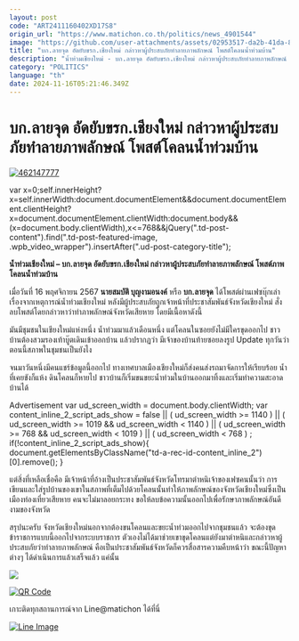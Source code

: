 ```yaml
---
layout: post
code: "ART2411160402XD17S8"
origin_url: "https://www.matichon.co.th/politics/news_4901544"
image: "https://github.com/user-attachments/assets/02953517-da2b-41da-887c-ef544b4c52c4"
title: "บก.ลายจุด อัดยับขรก.เชียงใหม่ กล่าวหาผู้ประสบภัยทำลายภาพลักษณ์ โพสต์โคลนน้ำท่วมบ้าน"
description: "น้ำท่วมเชียงใหม่ - บก.ลายจุด อัดยับขรก.เชียงใหม่ กล่าวหาผู้ประสบภัยทำลายภาพลักษณ์ โพสต์ภาพโคลนน้ำท่วมบ้าน"
category: "POLITICS"
language: "th"
date: 2024-11-16T05:21:46.349Z
---
```


# บก.ลายจุด อัดยับขรก.เชียงใหม่ กล่าวหาผู้ประสบภัยทำลายภาพลักษณ์ โพสต์โคลนน้ำท่วมบ้าน

[![](https://www.matichon.co.th/wp-content/uploads/2024/11/462147777.jpg "462147777")](https://www.matichon.co.th/wp-content/uploads/2024/11/462147777.jpg)

var x=0;self.innerHeight?x=self.innerWidth:document.documentElement&&document.documentElement.clientHeight?x=document.documentElement.clientWidth:document.body&&(x=document.body.clientWidth),x<=768&&jQuery(".td-post-content").find(".td-post-featured-image, .wpb\_video\_wrapper").insertAfter(".ud-post-category-title");

**น้ำท่วมเชียงใหม่ – บก.ลายจุด อัดยับขรก.เชียงใหม่ กล่าวหาผู้ประสบภัยทำลายภาพลักษณ์ โพสต์ภาพโคลนน้ำท่วมบ้าน**

เมื่อวันที่ 16 พฤศจิกายน 2567 **นายสมบัติ บุญงามอนงค์** หรือ **บก.ลายจุด** ได้โพสต์ผ่านเฟซบุ๊กเล่าเรื่องจากเหตุการณ์น้ำท่วมเชียงใหม่ หลังมีผู้ประสบภัยถูกเจ้าหน้าที่ประชาสัมพันธ์จังหวัดเชียงใหม่ สั่งลบโพสต์โดยกล่าวหาว่าทำภาพลักษณ์จังหวัดเสียหาย โดยมีเนื้อหาดังนี้

มันมีชุมชนในเชียงใหม่แห่งหนึ่ง น้ำท่วมมาแล้วเดือนหนึ่ง แต่โคลนในซอยยังไม่มีใครขุดออกไป ชาวบ้านต้องสวมรองเท้าบู๊ตเดินเข้าออกบ้าน แล้วปรากฏว่า มีเจ้าของบ้านท้ายซอยลงรูป Update ทุกวันว่าตอนนี้สภาพในชุมชนเป็นยังไง

จนมาวันหนึ่งมีคนแชร์ข้อมูลนี้ออกไป ทางเทศบาลเมืองเชียงใหม่ก็ส่งคนส่งรถมาจัดการให้เรียบร้อย น้ำที่เคยขังก็แห้ง ดินโคลนก็หายไป ชาวบ้านก็เริ่มขนขยะน้ำท่วมในบ้านออกมาทิ้งและเริ่มทำความสะอาดบ้านได้

Advertisement var ud\_screen\_width = document.body.clientWidth; var content\_inline\_2\_script\_ads\_show = false || ( ud\_screen\_width >= 1140 ) || ( ud\_screen\_width >= 1019 && ud\_screen\_width < 1140 ) || ( ud\_screen\_width >= 768 && ud\_screen\_width < 1019 ) || ( ud\_screen\_width < 768 ) ; if(!content\_inline\_2\_script\_ads\_show){ document.getElementsByClassName("td-a-rec-id-content\_inline\_2")\[0\].remove(); }

แต่สิ่งที่เหลือเชื่อคือ มีเจ้าหน้าที่อ้างเป็นประชาสัมพันธ์จังหวัดโทรมาตำหนิเจ้าของเฟซคนนั้นว่า การเขียนและใส่รูปบ้านของเขาในสภาพที่เต็มไปด้วยโคลนนั้นทำให้ภาพลักษณ์ของจังหวัดเชียงใหม่ซึ่งเป็นเมืองท่องเที่ยวเสียหาย คนจะไม่มาลอยกระทง ขอให้ลบข้อความนั้นออกไปเพื่อรักษาภาพลักษณ์อันดีงามของจังหวัด

สรุปนะครับ จังหวัดเชียงใหม่นอกจากต้องขนโคลนและขยะน้ำท่วมออกไปจากชุมชนแล้ว จะต้องขุดข้าราชการแบบนี้ออกไปจากระบบราชการ ตัวเองไม่ได้มาช่วยเขาขุดโคลนแต่ยังมาตำหนิและกล่าวหาผู้ประสบภัยว่าทำลายภาพลักษณ์ คือเป็นประชาสัมพันธ์จังหวัดก็ควรสื่อสารความคืบหน้าว่า ขณะนี้ปัญหาต่างๆ ได้ดำเนินการแล้วเสร็จแล้ว แค่นั้น

![](https://www.matichon.co.th/wp-content/uploads/2024/11/Screenshot-2024-11-16-103518.png)

[![QR Code](https://www.matichon.co.th/wp-content/uploads/2023/07/wob1371z.jpg)](https://lin.ee/ht0nDxX)

เกาะติดทุกสถานการณ์จาก Line@matichon ได้ที่นี่

[![Line Image](https://www.matichon.co.th/wp-content/uploads/2023/07/th.png)](https://lin.ee/ht0nDxX)